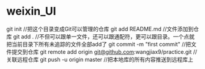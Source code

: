 # weixin_UI
  git init //把这个目录变成Git可以管理的仓库
  git add README.md //文件添加到仓库
  git add . //不但可以跟单一文件，还可以跟通配符，更可以跟目录。一个点就把当前目录下所有未追踪的文件全部add了 
  git commit -m "first commit" //把文件提交到仓库
  git remote add origin git@github.com:wangjiax9/practice.git //关联远程仓库
  git push -u origin master //把本地库的所有内容推送到远程库上
